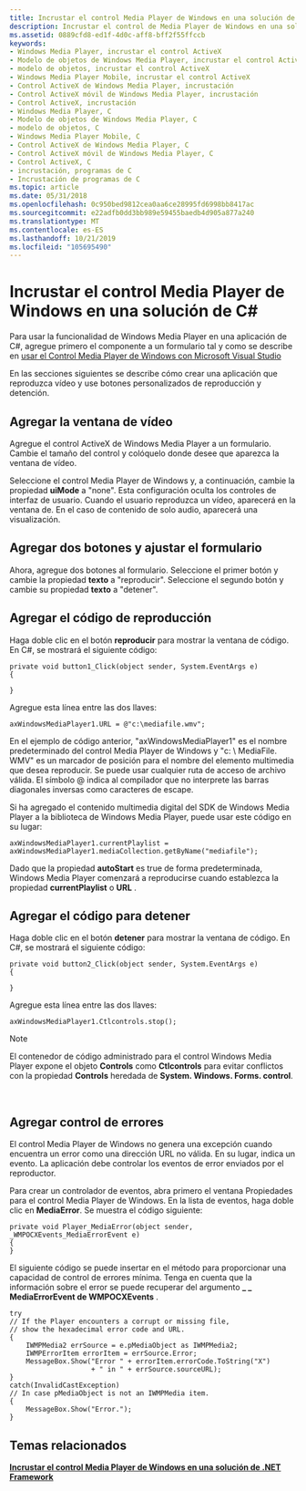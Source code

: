 ```yaml
---
title: Incrustar el control Media Player de Windows en una solución de C
description: Incrustar el control de Media Player de Windows en una solución de C \
ms.assetid: 0889cfd8-ed1f-4d0c-aff8-bff2f55ffccb
keywords:
- Windows Media Player, incrustar el control ActiveX
- Modelo de objetos de Windows Media Player, incrustar el control ActiveX
- modelo de objetos, incrustar el control ActiveX
- Windows Media Player Mobile, incrustar el control ActiveX
- Control ActiveX de Windows Media Player, incrustación
- Control ActiveX móvil de Windows Media Player, incrustación
- Control ActiveX, incrustación
- Windows Media Player, C
- Modelo de objetos de Windows Media Player, C
- modelo de objetos, C
- Windows Media Player Mobile, C
- Control ActiveX de Windows Media Player, C
- Control ActiveX móvil de Windows Media Player, C
- Control ActiveX, C
- incrustación, programas de C
- Incrustación de programas de C
ms.topic: article
ms.date: 05/31/2018
ms.openlocfilehash: 0c950bed9812cea0aa6ce28995fd6998bb8417ac
ms.sourcegitcommit: e22adfb0dd3bb989e59455baedb4d905a877a240
ms.translationtype: MT
ms.contentlocale: es-ES
ms.lasthandoff: 10/21/2019
ms.locfileid: "105695490"
---
```

# <a name="embedding-the-windows-media-player-control-in-a-c-solution"></a>Incrustar el control Media Player de Windows en una solución de C#

Para usar la funcionalidad de Windows Media Player en una aplicación de C#, agregue primero el componente a un formulario tal y como se describe en [usar el Control Media Player de Windows con Microsoft Visual Studio](using-the-windows-media-player-control-with-microsoft-visual-studio.md)

En las secciones siguientes se describe cómo crear una aplicación que reproduzca vídeo y use botones personalizados de reproducción y detención.

## <a name="add-the-video-window"></a>Agregar la ventana de vídeo

Agregue el control ActiveX de Windows Media Player a un formulario. Cambie el tamaño del control y colóquelo donde desee que aparezca la ventana de vídeo.

Seleccione el control Media Player de Windows y, a continuación, cambie la propiedad **uiMode** a "none". Esta configuración oculta los controles de interfaz de usuario. Cuando el usuario reproduzca un vídeo, aparecerá en la ventana de. En el caso de contenido de solo audio, aparecerá una visualización.

## <a name="add-two-buttons-and-adjust-the-form"></a>Agregar dos botones y ajustar el formulario

Ahora, agregue dos botones al formulario. Seleccione el primer botón y cambie la propiedad **texto** a "reproducir". Seleccione el segundo botón y cambie su propiedad **texto** a "detener".

## <a name="add-the-play-code"></a>Agregar el código de reproducción

Haga doble clic en el botón **reproducir** para mostrar la ventana de código. En C#, se mostrará el siguiente código:


```CSharp
private void button1_Click(object sender, System.EventArgs e)
{

}

```



Agregue esta línea entre las dos llaves:


```CSharp
axWindowsMediaPlayer1.URL = @"c:\mediafile.wmv";

```



En el ejemplo de código anterior, "axWindowsMediaPlayer1" es el nombre predeterminado del control Media Player de Windows y "c: \\ MediaFile. WMV" es un marcador de posición para el nombre del elemento multimedia que desea reproducir. Se puede usar cualquier ruta de acceso de archivo válida. El símbolo @ indica al compilador que no interprete las barras diagonales inversas como caracteres de escape.

Si ha agregado el contenido multimedia digital del SDK de Windows Media Player a la biblioteca de Windows Media Player, puede usar este código en su lugar:


```CSharp
axWindowsMediaPlayer1.currentPlaylist = axWindowsMediaPlayer1.mediaCollection.getByName("mediafile");

```



Dado que la propiedad **autoStart** es true de forma predeterminada, Windows Media Player comenzará a reproducirse cuando establezca la propiedad **currentPlaylist** o **URL** .

## <a name="add-the-stop-code"></a>Agregar el código para detener

Haga doble clic en el botón **detener** para mostrar la ventana de código. En C#, se mostrará el siguiente código:


```CSharp
private void button2_Click(object sender, System.EventArgs e)
{

}

```



Agregue esta línea entre las dos llaves:


```CSharp
axWindowsMediaPlayer1.Ctlcontrols.stop();

```



> [!Note]  
> El contenedor de código administrado para el control Windows Media Player expone el objeto **Controls** como **Ctlcontrols** para evitar conflictos con la propiedad **Controls** heredada de **System. Windows. Forms. control**.

 

## <a name="add-error-handling"></a>Agregar control de errores

El control Media Player de Windows no genera una excepción cuando encuentra un error como una dirección URL no válida. En su lugar, indica un evento. La aplicación debe controlar los eventos de error enviados por el reproductor.

Para crear un controlador de eventos, abra primero el ventana Propiedades para el control Media Player de Windows. En la lista de eventos, haga doble clic en **MediaError**. Se muestra el código siguiente:


```CSharp
private void Player_MediaError(object sender, _WMPOCXEvents_MediaErrorEvent e)
{
}

```



El siguiente código se puede insertar en el método para proporcionar una capacidad de control de errores mínima. Tenga en cuenta que la información sobre el error se puede recuperar del argumento **\_ \_ MediaErrorEvent de WMPOCXEvents** .


```CSharp
try
// If the Player encounters a corrupt or missing file, 
// show the hexadecimal error code and URL.
{
    IWMPMedia2 errSource = e.pMediaObject as IWMPMedia2;
    IWMPErrorItem errorItem = errSource.Error;
    MessageBox.Show("Error " + errorItem.errorCode.ToString("X") 
                    + " in " + errSource.sourceURL);
}
catch(InvalidCastException)
// In case pMediaObject is not an IWMPMedia item.
{
    MessageBox.Show("Error.");
} 

```



## <a name="related-topics"></a>Temas relacionados

<dl> <dt>

[**Incrustar el control Media Player de Windows en una solución de .NET Framework**](using-the-windows-media-player-control-in-a--net-framework-solution.md)
</dt> </dl>

 

 




